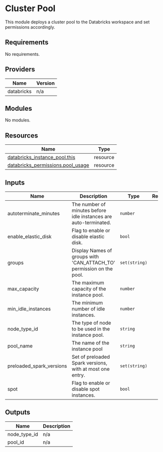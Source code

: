 # Cluster Pool

This module deploys a cluster pool to the Databricks workspace and
set permissions accordingly.

## Requirements

No requirements.

## Providers

| Name | Version |
|------|---------|
| databricks | n/a |

## Modules

No modules.

## Resources

| Name | Type |
|------|------|
| [databricks_instance_pool.this](https://registry.terraform.io/providers/databricks/databricks/latest/docs/resources/instance_pool) | resource |
| [databricks_permissions.pool_usage](https://registry.terraform.io/providers/databricks/databricks/latest/docs/resources/permissions) | resource |

## Inputs

| Name | Description | Type | Required |
|------|-------------|------|:--------:|
| autoterminate\_minutes | The number of minutes before idle instances are auto-terminated. | `number` | yes |
| enable\_elastic\_disk | Flag to enable or disable elastic disk. | `bool` | yes |
| groups | Display Names of groups with 'CAN\_ATTACH\_TO' permission on the pool. | `set(string)` | yes |
| max\_capacity | The maximum capacity of the instance pool. | `number` | no |
| min\_idle\_instances | The minimum number of idle instances. | `number` | yes |
| node\_type\_id | The type of node to be used in the instance pool. | `string` | yes |
| pool\_name | The name of the instance pool | `string` | yes |
| preloaded\_spark\_versions | Set of preloaded Spark versions, with at most one entry. | `set(string)` | yes |
| spot | Flag to enable or disable spot instances. | `bool` | yes |

## Outputs

| Name | Description |
|------|-------------|
| node\_type\_id | n/a |
| pool\_id | n/a |
